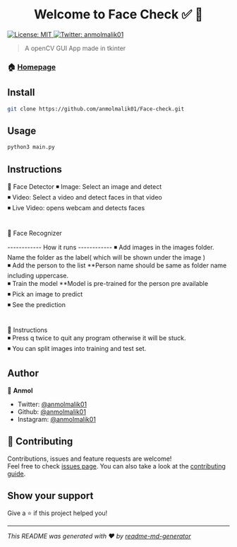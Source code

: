 <h1 align="center">Welcome to Face Check ✅ 👋</h1>
<p>
  <a href="#" target="_blank">
    <img alt="License: MIT" src="https://img.shields.io/badge/License-MIT-yellow.svg" />
  </a>
  <a href="https://twitter.com/anmolmalik01" target="_blank">
    <img alt="Twitter: anmolmalik01" src="https://img.shields.io/twitter/follow/anmolmalik01.svg?style=social" />
  </a>
</p>

> A openCV GUI App made in tkinter

### 🏠 [Homepage](https://github.com/anmolmalik01/Face-check)

## Install

```sh
git clone https://github.com/anmolmalik01/Face-check.git
```

## Usage

```sh
python3 main.py
```

## Instructions

🔷 Face Detector
◾ Image: Select an image and detect <br>
◾ Video: Select a video and detect faces in that video<br>
◾ Live Video: opens webcam and detects faces<br>
<br>
<br>
🔷 Face Recognizer<br> 

------------ How it runs ------------
◾ Add images in the images folder. Name the folder as the label( which will be shown under the image )<br>
◾ Add the person to the list **Person name should be same as folder name including uppercase.<br>
◾ Train the model **Model is pre-trained for the person pre available<br>
◾ Pick an image to predict<br>
◾ See the prediction<br>
<br>
<br>
🔷 Instructions<br>
◾ Press q twice to quit any program otherwise it will be stuck.<br>
◾ You can split images into training and test set.<br>


## Author

👤 **Anmol**

* Twitter: [@anmolmalik01](https://twitter.com/anmolmalik01)
* Github: [@anmolmalik01](https://github.com/anmolmalik)
* Instagram: [@anmolmalik01](https://instagram.com/anmolmalik)

## 🤝 Contributing

Contributions, issues and feature requests are welcome!<br />Feel free to check [issues page](https://github.com/anmolmalik01/Face-check/issues). You can also take a look at the [contributing guide](https://github.com/anmolmalik01/Face-check/pulls).

## Show your support

Give a ⭐️ if this project helped you!

***
_This README was generated with ❤️ by [readme-md-generator](https://github.com/kefranabg/readme-md-generator)_